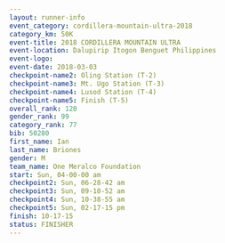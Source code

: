 ```yaml
---
layout: runner-info 
event_category: cordillera-mountain-ultra-2018 
category_km: 50K 
event-title: 2018 CORDILLERA MOUNTAIN ULTRA 
event-location: Dalupirip Itogon Benguet Philippines 
event-logo: 
event-date: 2018-03-03 
checkpoint-name2: Oling Station (T-2) 
checkpoint-name3: Mt. Ugo Station (T-3) 
checkpoint-name4: Lusod Station (T-4) 
checkpoint-name5: Finish (T-5) 
overall_rank: 120
gender_rank: 99
category_rank: 77
bib: 50280
first_name: Ian
last_name: Briones
gender: M
team_name: One Meralco Foundation
start: Sun, 04-00-00 am
checkpoint2: Sun, 06-28-42 am
checkpoint3: Sun, 09-10-52 am
checkpoint4: Sun, 10-38-55 am
checkpoint5: Sun, 02-17-15 pm
finish: 10-17-15
status: FINISHER
---
```

